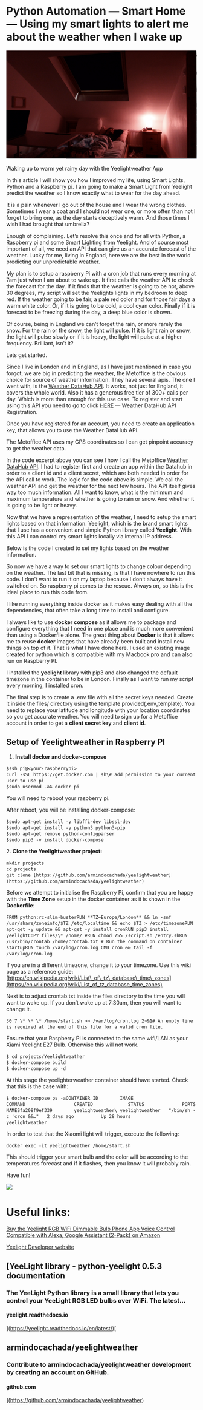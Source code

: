 Python Automation — Smart Home — Using my smart lights to alert me about the weather when I wake up
===================================================================================================

<img src="/images/yeelightweatherstatic.png"/>

Waking up to warm yet rainy day with the Yeelightweather App

In this article I will show you how I improved my life, using Smart Lights, Python and a Raspberry pi. I am going to make a Smart Light from Yeelight predict the weather so I know exactly what to wear for the day ahead.

It is a pain whenever I go out of the house and I wear the wrong clothes. Sometimes I wear a coat and I should not wear one, or more often than not I forget to bring one, as the day starts deceptively warm. And those times I wish I had brought that umbrella?

Enough of complaining. Let’s resolve this once and for all with Python, a Raspberry pi and some Smart Lighting from Yeelight. And of course most important of all, we need an API that can give us an accurate forecast of the weather. Lucky for me, living in England, here we are the best in the world predicting our unpredictable weather.

My plan is to setup a raspberry Pi with a cron job that runs every morning at 7am just when I am about to wake up. It first calls the weather API to check the forecast for the day. If it finds that the weather is going to be hot, above 30 degrees, my script will set the Yeelights lights in my bedroom to deep red. If the weather going to be fair, a pale red color and for those fair days a warm white color. Or, if it is going to be cold, a cool cyan color. Finally if it is forecast to be freezing during the day, a deep blue color is shown.

Of course, being in England we can’t forget the rain, or more rarely the snow. For the rain or the snow, the light will pulse. If it is light rain or snow, the light will pulse slowly or if it is heavy, the light will pulse at a higher frequency. Brilliant, isn’t it?

Lets get started.

Since I live in London and in England, as I have just mentioned in case you forgot, we are big in predicting the weather, the Metoffice is the obvious choice for source of weather information. They have several apis. The one I went with, is the [Weather DataHub API](https://www.metoffice.gov.uk/services/data/datapoint/notifications/weather-datahub). It works, not just for England, it covers the whole world. Also it has a generous free tier of 300+ calls per day. Which is more than enough for this use case. To register and start using this API you need to go to click [HERE](https://metoffice.apiconnect.ibmcloud.com/metoffice/production/start) — Weather DataHub API Registration.

Once you have registered for an account, you need to create an application key, that allows you to use the Weather DataHub API.

The Metoffice API uses my GPS coordinates so I can get pinpoint accuracy to get the weather data.

In the code excerpt above you can see l how I call the Metoffice [Weather DataHub API](https://www.metoffice.gov.uk/services/data/datapoint/notifications/weather-datahub). I had to register first and create an app within the Datahub in order to a client id and a client secret, which are both needed in order for the API call to work. The logic for the code above is simple. We call the weather API and get the weather for the next few hours. The API itself gives way too much information. All I want to know, what is the minimum and maximum temperature and whether is going to rain or snow. And whether it is going to be light or heavy.

Now that we have a representation of the weather, I need to setup the smart lights based on that information. Yeelight, which is the brand smart lights that I use has a convenient and simple Python library called **Yeelight**. With this API I can control my smart lights locally via internal IP address.

Below is the code I created to set my lights based on the weather information.

So now we have a way to set our smart lights to change colour depending on the weather. The last bit that is missing, is that I have nowhere to run this code. I don’t want to run it on my laptop because I don’t always have it switched on. So raspberry pi comes to the rescue. Always on, so this is the ideal place to run this code from.

I like running everything inside docker as it makes easy dealing with all the dependencies, that often take a long time to install and configure.

I always like to use **docker compose** as it allows me to package and configure everything that I need in one place and is much more convenient than using a Dockerfile alone. The great thing about **Docker** is that it allows me to reuse **docker** images that have already been built and install new things on top of it. That is what I have done here. I used an existing image created for python which is compatible with my Macbook pro and can also run on Raspberry PI.

I installed the **yeelight** library with pip3 and also changed the default timezone in the container to be in London. Finally as I want to run my script every morning, I installed cron.

The final step is to create a .env file with all the secret keys needed. Create it inside the files/ directory using the template provided(.env\_template). You need to replace your latitude and longitude with your location coordinates so you get accurate weather. You will need to sign up for a Metoffice account in order to get a **client secret key** and **client id**.

Setup of Yeelightweather in Raspberry PI
----------------------------------------

1.  **Install docker and docker-compose**

```
$ssh pi@<your-raspberrypi>  
curl -sSL https://get.docker.com | sh\# add permission to your current user to use pi  
$sudo usermod -aG docker pi
```

You will need to reboot your raspberry pi.

After reboot, you will be installing docker-compose:

```
$sudo apt-get install -y libffi-dev libssl-dev  
$sudo apt-get install -y python3 python3-pip  
$sudo apt-get remove python-configparser  
$sudo pip3 -v install docker-compose
```

2\. **Clone the Yeelightweather project:**

```
mkdir projects  
cd projects  
git clone [https://github.com/armindocachada/yeelightweather](https://github.com/armindocachada/yeelightweather)
```

Before we attempt to initialise the Raspberry Pi, confirm that you are happy with the **Time Zone** setup in the docker container as it is shown in the **Dockerfile**:

```
FROM python:rc-slim-busterRUN **TZ=Europe/London** && ln -snf /usr/share/zoneinfo/$TZ /etc/localtime && echo $TZ > /etc/timezoneRUN apt-get -y update && apt-get -y install cronRUN pip3 install yeelightCOPY files/\* /home/ #RUN chmod 755 /script.sh /entry.shRUN /usr/bin/crontab /home/crontab.txt # Run the command on container startupRUN touch /var/log/cron.log CMD cron && tail -f /var/log/cron.log
```

If you are in a different timezone, change it to your timezone. Use this wiki page as a reference guide: [https://en.wikipedia.org/wiki/List\_of\_tz\_database\_time\_zones](https://en.wikipedia.org/wiki/List_of_tz_database_time_zones)

Next is to adjust crontab.txt inside the files directory to the time you will want to wake up. If you don’t wake up at 7:30am, then you will want to change it.

```
30 7 \* \* \* /home/start.sh >> /var/log/cron.log 2>&1# An empty line is required at the end of this file for a valid cron file.
```

Ensure that your Raspberry PI is connected to the same wifi/LAN as your Xiami Yeelight E27 Bulb. Otherwise this will not work.

```
$ cd projects/Yeelightweather  
$ docker-compose build  
$ docker-compose up -d
```

At this stage the yeelighterweather container should have started. Check that this is the case with:

```
$ docker-compose ps -aCONTAINER ID        IMAGE                             COMMAND                  CREATED             STATUS              PORTS               NAMESfa208f9ef339        yeelightweather\_yeelightweather   "/bin/sh -c 'cron &&…"   2 days ago          Up 28 hours                             yeelightweather
```

In order to test that the Xiaomi light will trigger, execute the following:

```
docker exec -it yeelightweather /home/start.sh
```

This should trigger your smart bulb and the color will be according to the temperatures forecast and if it flashes, then you know it will probably rain.

Have fun!

<img src="/images/yeelightweather_finalresult_animated.gif" />

Useful links:
=============

[Buy the Yeelight RGB WiFi Dimmable Bulb Phone App Voice Control Compatible with Alexa, Google Assistant (2-Pack) on Amazon](https://www.amazon.co.uk/Yeelight-Dimmable-Control-Compatible-Assistant/dp/B07YTMTB4Y/ref=sr_1_1_sspa?dchild=1&keywords=xiaomi+yeelight&qid=1597683157&sr=8-1-spons&psc=1&spLa=ZW5jcnlwdGVkUXVhbGlmaWVyPUFSV0UwWjhZTlZZRDMmZW5jcnlwdGVkSWQ9QTAyNzI4NDgyR0JZWTZUNEdKTFUzJmVuY3J5cHRlZEFkSWQ9QTAyNDM2NTQxNjVSUlBQQjdZSEYmd2lkZ2V0TmFtZT1zcF9hdGYmYWN0aW9uPWNsaWNrUmVkaXJlY3QmZG9Ob3RMb2dDbGljaz10cnVl)

[Yeelight Developer website](https://www.yeelight.com/en_US/developer)

[YeeLight library - python-yeelight 0.5.3 documentation
------------------------------------------------------

### The YeeLight Python library is a small library that lets you control your YeeLight RGB LED bulbs over WiFi. The latest…

#### yeelight.readthedocs.io

](https://yeelight.readthedocs.io/en/latest/)[

armindocachada/yeelightweather
------------------------------

### Contribute to armindocachada/yeelightweather development by creating an account on GitHub.

#### github.com

](https://github.com/armindocachada/yeelightweather)
